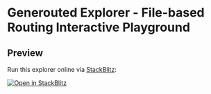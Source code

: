 # Generouted Explorer - File-based Routing Interactive Playground

## Preview

Run this explorer online via [StackBlitz](https://stackblitz.com/github.com/oedotme/generouted/tree/main/explorer):

[![Open in StackBlitz](https://developer.stackblitz.com/img/open_in_stackblitz.svg)](https://stackblitz.com/github.com/oedotme/generouted/tree/main/explorer)
